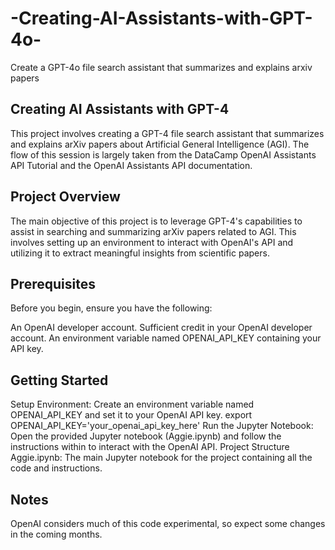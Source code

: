 # -Creating-AI-Assistants-with-GPT-4o-
Create a GPT-4o file search assistant that summarizes and explains arxiv papers 

## Creating AI Assistants with GPT-4
This project involves creating a GPT-4 file search assistant that summarizes and explains arXiv papers about Artificial General Intelligence (AGI). The flow of this session is largely taken from the DataCamp OpenAI Assistants API Tutorial and the OpenAI Assistants API documentation.

## Project Overview
The main objective of this project is to leverage GPT-4's capabilities to assist in searching and summarizing arXiv papers related to AGI. This involves setting up an environment to interact with OpenAI's API and utilizing it to extract meaningful insights from scientific papers.

## Prerequisites
Before you begin, ensure you have the following:

An OpenAI developer account.
Sufficient credit in your OpenAI developer account.
An environment variable named OPENAI_API_KEY containing your API key.

## Getting Started
Setup Environment:
Create an environment variable named OPENAI_API_KEY and set it to your OpenAI API key.
export OPENAI_API_KEY='your_openai_api_key_here'
Run the Jupyter Notebook:
Open the provided Jupyter notebook (Aggie.ipynb) and follow the instructions within to interact with the OpenAI API.
Project Structure
Aggie.ipynb: The main Jupyter notebook for the project containing all the code and instructions.

## Notes
OpenAI considers much of this code experimental, so expect some changes in the coming months.
